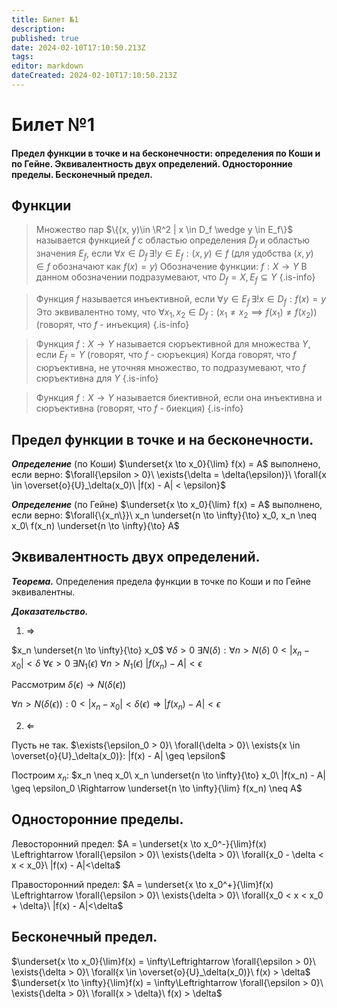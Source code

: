```yaml
---
title: Билет №1
description: 
published: true
date: 2024-02-10T17:10:50.213Z
tags: 
editor: markdown
dateCreated: 2024-02-10T17:10:50.213Z
---
```


# Билет №1
#### Предел функции в точке и на бесконечности: определения по Коши и по Гейне. Эквивалентность двух определений. Односторонние пределы. Бесконечный предел.

## Функции
> Множество пар $\{(x, y)\in \R^2 | x \in D_f \wedge y \in E_f\}$ называется функцией $f$ с областью определения $D_f$ и областью значения $E_f$, если 
> $\forall x \in D_f \, \exists! y \in E_f: (x, y) \in f$ 
> (для удобства  $(x, y) \in f$ обозначают как $f(x) = y$)
> Обозначение функции: $f: X \to Y$
> В данном обозначении подразумевают, что $D_f = X, E_f \subseteq Y$
{.is-info}

> Функция $f$ называется инъективной, если $\forall y \in E_f \, \exists! x \in D_f: f(x) = y$
> Это эквивалентно тому, что $\forall x_1, x_2 \in D_f: (x_1 \ne x_2 \implies f(x_1) \ne f(x_2))$
> (говорят, что $f$ - инъекция)
{.is-info}

> Функция $f: X \to Y$ называется сюръективной для множества $Y$, если $E_f = Y$
> (говорят, что $f$ - сюръекция)
> Когда говорят, что $f$ сюръективна, не уточняя множество, то подразумевают, что $f$ сюръективна для $Y$
{.is-info}

> Функция $f: X \to Y$ называется биективной, если она инъективна и сюръективна
> (говорят, что $f$ - биекция)
{.is-info}

## Предел функции в точке и на бесконечности. 
***Определение*** (по Коши)
$\underset{x \to x_0}{\lim} f(x) = A$ выполнено, если верно:
$\forall{\epsilon > 0}\ \exists{\delta = \delta(\epsilon)}\ \forall{x \in \overset{o}{U}_\delta(x_0)\ |f(x) - A| < \epsilon}$

***Определение*** (по Гейне)
$\underset{x \to x_0}{\lim} f(x) = A$ выполнено, если верно:
$\forall{\{x_n\}}\ x_n \underset{n \to \infty}{\to} x_0, x_n \neq x_0\ f(x_n) \underset{n \to \infty}{\to} A$

## Эквивалентность двух определений. 
***Теорема.***
Определения предела функции в точке по Коши и по Гейне эквивалентны.

***Доказательство.***
1) $\Rightarrow$

$x_n \underset{n \to \infty}{\to} x_0$
$\forall{\delta > 0}\ \exists{N(\delta)}: \forall{n > N(\delta)}\ 0 < |x_n - x_0| < \delta$
$\forall{\epsilon > 0}\ \exists{N_1(\epsilon)}\ \forall{n > N_1(\epsilon)}\ |f(x_n) - A| < \epsilon$

Рассмотрим $\delta(\epsilon) \to N(\delta(\epsilon))$

$\forall{n > N(\delta(\epsilon))}: 0 < |x_n - x_0| < \delta(\epsilon) \Rightarrow |f(x_n) - A| < \epsilon$

2) $\Leftarrow$

Пусть не так.
$\exists{\epsilon_0 > 0}\ \forall{\delta > 0}\ \exists{x \in \overset{o}{U}_\delta(x_0)}: |f(x) - A| \geq \epsilon$

Построим $x_n$: $x_n \neq x_0\ x_n \underset{n \to \infty}{\to} x_0\ |f(x_n) - A| \geq \epsilon_0 \Rightarrow \underset{n \to \infty}{\lim} f(x_n) \neq A$

## Односторонние пределы.
Левосторонний предел:
$A = \underset{x \to x_0^-}{\lim}f(x) \Leftrightarrow \forall{\epsilon > 0}\ \exists{\delta > 0}\ \forall{x_0 - \delta < x < x_0}\ |f(x) - A|<\delta$

Правосторонний предел:
$A = \underset{x \to x_0^+}{\lim}f(x) \Leftrightarrow \forall{\epsilon > 0}\ \exists{\delta > 0}\ \forall{x_0 < x < x_0 + \delta}\ |f(x) - A|<\delta$

## Бесконечный предел.
$\underset{x \to x_0}{\lim}f(x) = \infty\Leftrightarrow \forall{\epsilon > 0}\ \exists{\delta > 0}\ \forall{x \in \overset{o}{U}_\delta(x_0)}\ f(x) > \delta$
$\underset{x \to \infty}{\lim}f(x) = \infty\Leftrightarrow \forall{\epsilon > 0}\ \exists{\delta > 0}\ \forall{x > \delta}\ f(x) > \delta$
